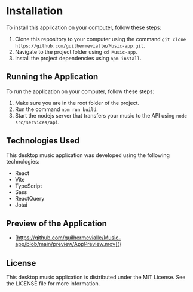 # Installation

To install this application on your computer, follow these steps:

1.  Clone this repository to your computer using the command `git clone 
https://github.com/guilhermevialle/Music-app.git`.
3.  Navigate to the project folder using `cd Music-app`.
4.  Install the project dependencies using `npm install`.

## 
## Running the Application

To run the application on your computer, follow these steps:

1.  Make sure you are in the root folder of the project.
2.  Run the command `npm run build`.
3. Start the nodejs server that transfers your music to the API using `node src/services/api`.

## Technologies Used

This desktop music application was developed using the following technologies:

-   React
-   Vite
-   TypeScript
- Sass
- ReactQuery
- Jotai

## Preview of the Application

-   [https://github.com/guilhermevialle/Music-app/blob/main/preview/AppPreview.mov]()


## License

This desktop music application is distributed under the MIT License. See the LICENSE file for more information.
